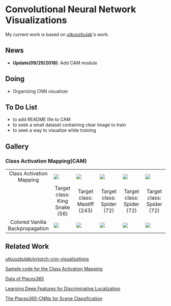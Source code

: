 # Convolutional Neural Network Visualizations
My current work is based on [utkuozbulak](https://github.com/utkuozbulak/pytorch-cnn-visualizations)'s work.

## News
- **Update(09/29/2018)**: Add CAM module



## Doing
- Organizing CNN visualizer


## To Do List
- to add README file to CAM
- to seek a small dataset containing clear image to train
- to seek a way to visualize while training

## Gallery

### Class Activation Mapping(CAM)

<table border=0 >
    <tbody>
        <tr>
            <td width="10%" align="center"> Class Activation Mapping </td>
            <td width="18%" > <img src="https://github.com/sysu-zjw/XAI-Project/blob/master/images/CAM/bike_0.jpg"> </td>
            <td width="18%"> <img src="https://github.com/sysu-zjw/XAI-Project/blob/master/images/CAM/bike_1.jpg"> </td>
            <td width="18%"> <img src="https://github.com/sysu-zjw/XAI-Project/blob/master/images/CAM/bike_2.jpg"> </td>
            <td width="18%"> <img src="https://github.com/sysu-zjw/XAI-Project/blob/master/images/CAM/bike_3.jpg"> </td>
            <td width="18%"> <img src="https://github.com/sysu-zjw/XAI-Project/blob/master/images/CAM/bike_4.jpg"> </td>
        </tr>
         <tr>
            <td>  </td>
            <td align="center"> Target class: King Snake (56) </td>
            <td align="center"> Target class: Mastiff (243) </td>
            <td align="center"> Target class: Spider (72)</td>
            <td align="center"> Target class: Spider (72)</td>
            <td align="center"> Target class: Spider (72)</td>
        </tr>
        <tr>
            <td width="10%" align="center"> Colored Vanilla Backpropagation </td>
            <td width="18%" > <img src="https://raw.githubusercontent.com/utkuozbulak/pytorch-cnn-visualizations/master/results/gradient_visualizations/snake_Vanilla_BP_color.jpg"> </td>
            <td width="18%"> <img src="https://raw.githubusercontent.com/utkuozbulak/pytorch-cnn-visualizations/master/results/gradient_visualizations/cat_dog_Vanilla_BP_color.jpg"> </td>
            <td width="18%"> <img src="https://raw.githubusercontent.com/utkuozbulak/pytorch-cnn-visualizations/master/results/gradient_visualizations/spider_Vanilla_BP_color.jpg"> </td>
            <td width="18%"> <img src="https://raw.githubusercontent.com/utkuozbulak/pytorch-cnn-visualizations/master/results/gradient_visualizations/spider_Vanilla_BP_color.jpg"> </td>
            <td width="18%"> <img src="https://raw.githubusercontent.com/utkuozbulak/pytorch-cnn-visualizations/master/results/gradient_visualizations/spider_Vanilla_BP_color.jpg"> </td>
        </tr>
    </tbody>
</table>




## Related Work
[utkuozbulak/pytorch-cnn-visualizations](https://github.com/utkuozbulak/pytorch-cnn-visualizations)

[Sample code for the Class Activation Mapping](https://github.com/metalbubble/CAM)

[Data of Places365](http://places2.csail.mit.edu/download.html)

[Learning Deep Features for Discriminative Localization](http://cnnlocalization.csail.mit.edu/)

[The Places365-CNNs for Scene Classification](https://github.com/CSAILVision/places365)



